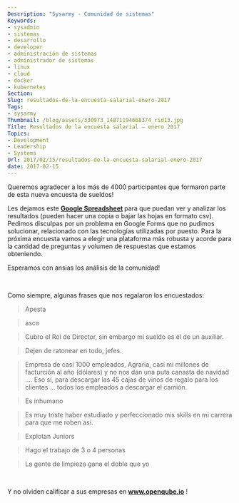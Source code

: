 ```yaml
---
Description: "Sysarmy - Comunidad de sistemas"
Keywords:
- sysadmin 
- sistemas
- desarrollo
- developer
- administración de sistemas
- administrador de sistemas
- linux
- cloud
- docker
- kubernetes
Section: 
Slug: resultados-de-la-encuesta-salarial-enero-2017
Tags:
- sysarmy
Thumbnail: /blog/assets/330973_14871194668374_rid13.jpg
Title: Resultados de la encuesta salarial – enero 2017
Topics:
- Development
- Leadership
- Systems
Url: 2017/02/15/resultados-de-la-encuesta-salarial-enero-2017
date: 2017-02-15
---
```


<p>Queremos agradecer a los más de 4000 participantes que formaron parte de esta nueva encuesta de sueldos!</p>
<p>Les dejamos este <strong><a href="https://goo.gl/zbKKIy" target="_blank" rel="noopener">Google Spreadsheet</a> </strong>para que puedan ver y analizar los resultados (pueden hacer una copia o bajar las hojas en formato csv). Pedimos disculpas por un problema en Google Forms que no pudimos solucionar, relacionado con las tecnologías utilizadas por puesto. Para la próxima encuesta vamos a elegir una plataforma más robusta y acorde para la cantidad de preguntas y volumen de respuestas que estamos obteniendo.</p>
<p>Esperamos con ansias los análisis de la comunidad!</p>
<p>&nbsp;</p>
<p>Como siempre, algunas frases que nos regalaron los encuestados:</p>
<blockquote><p>Apesta</p></blockquote>
<blockquote><p>asco</p></blockquote>
<blockquote><p>Cubro el Rol de Director, sin embargo mi sueldo es el de un auxiliar.</p></blockquote>
<blockquote><p>Dejen de ratonear en todo, jefes.</p></blockquote>
<blockquote><p>Empresa de casi 1000 empleados, Agraria, casi mi millones de facturción al año (dólares) y no nos dan una puta canasta de navidad .... Eso sí, para descargar las 45 cajas de vinos de regalo para los clientes ... todos los empleados a descargar el camión.</p></blockquote>
<blockquote><p>Es inhumano</p></blockquote>
<blockquote><p>Es muy triste haber estudiado y perfeccionado mis skills en mi carrera para que me roben así.</p></blockquote>
<blockquote><p>Explotan Juniors</p></blockquote>
<blockquote><p>Hago el trabajo de 3 o 4 personas</p></blockquote>
<blockquote><p>La gente de limpieza gana el doble que yo</p></blockquote>
<p>&nbsp;</p>
<p>Y no olviden calificar a sus empresas en <strong><a href="http://www.openqube.io/">www.openqube.io</a></strong> !</p>
